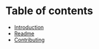 # Table of contents

* [Introduction](introduction.md)
* [Readme](../README.md)
* [Contributing](../CONTRIBUTING.md)

